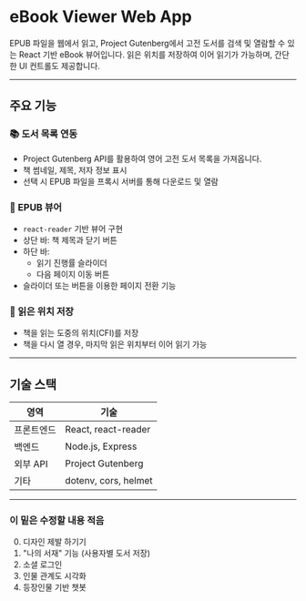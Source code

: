 # eBook Viewer Web App

EPUB 파일을 웹에서 읽고, Project Gutenberg에서 고전 도서를 검색 및 열람할 수 있는 React 기반 eBook 뷰어입니다. 읽은 위치를 저장하여 이어 읽기가 가능하며, 간단한 UI 컨트롤도 제공합니다.

---

## 주요 기능

### 📚 도서 목록 연동
- Project Gutenberg API를 활용하여 영어 고전 도서 목록을 가져옵니다.
- 책 썸네일, 제목, 저자 정보 표시
- 선택 시 EPUB 파일을 프록시 서버를 통해 다운로드 및 열람

### 📖 EPUB 뷰어
- `react-reader` 기반 뷰어 구현
- 상단 바: 책 제목과 닫기 버튼
- 하단 바:
  - 읽기 진행률 슬라이더
  - 다음 페이지 이동 버튼
- 슬라이더 또는 버튼을 이용한 페이지 전환 기능

### 💾 읽은 위치 저장
- 책을 읽는 도중의 위치(CFI)를 저장
- 책을 다시 열 경우, 마지막 읽은 위치부터 이어 읽기 가능

---

## 기술 스택

| 영역        | 기술 |
|-------------|------|
| 프론트엔드  | React, react-reader |
| 백엔드      | Node.js, Express |
| 외부 API    | Project Gutenberg |
| 기타        | dotenv, cors, helmet |

---


### 이 밑은 수정할 내용 적음
0. 디자인 제발 하기기
1. "나의 서재" 기능 (사용자별 도서 저장)
2. 소셜 로그인
3. 인물 관계도 시각화
4. 등장인물 기반 챗봇
